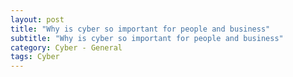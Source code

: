 ```yaml
---
layout: post
title: "Why is cyber so important for people and business"
subtitle: "Why is cyber so important for people and business"
category: Cyber - General
tags: Cyber
---
```


